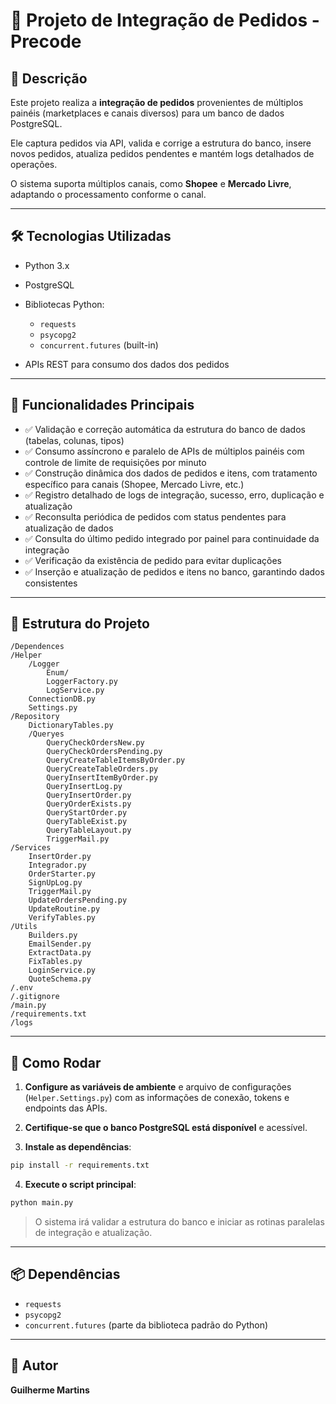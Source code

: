 # 🚀 Projeto de Integração de Pedidos - Precode

## 📖 Descrição

Este projeto realiza a **integração de pedidos** provenientes de múltiplos painéis (marketplaces e canais diversos) para um banco de dados PostgreSQL.

Ele captura pedidos via API, valida e corrige a estrutura do banco, insere novos pedidos, atualiza pedidos pendentes e mantém logs detalhados de operações.

O sistema suporta múltiplos canais, como **Shopee** e **Mercado Livre**, adaptando o processamento conforme o canal.

---

## 🛠 Tecnologias Utilizadas

* Python 3.x
* PostgreSQL
* Bibliotecas Python:

  * `requests`
  * `psycopg2`
  * `concurrent.futures` (built-in)
* APIs REST para consumo dos dados dos pedidos

---

## 🎯 Funcionalidades Principais

* ✅ Validação e correção automática da estrutura do banco de dados (tabelas, colunas, tipos)
* ✅ Consumo assíncrono e paralelo de APIs de múltiplos painéis com controle de limite de requisições por minuto
* ✅ Construção dinâmica dos dados de pedidos e itens, com tratamento específico para canais (Shopee, Mercado Livre, etc.)
* ✅ Registro detalhado de logs de integração, sucesso, erro, duplicação e atualização
* ✅ Reconsulta periódica de pedidos com status pendentes para atualização de dados
* ✅ Consulta do último pedido integrado por painel para continuidade da integração
* ✅ Verificação da existência de pedido para evitar duplicações
* ✅ Inserção e atualização de pedidos e itens no banco, garantindo dados consistentes

---

## 📁 Estrutura do Projeto

```plaintext
/Dependences
/Helper
    /Logger
        Enum/
        LoggerFactory.py
        LogService.py
    ConnectionDB.py
    Settings.py
/Repository
    DictionaryTables.py
    /Queryes
        QueryCheckOrdersNew.py
        QueryCheckOrdersPending.py
        QueryCreateTableItemsByOrder.py
        QueryCreateTableOrders.py
        QueryInsertItemByOrder.py
        QueryInsertLog.py
        QueryInsertOrder.py
        QueryOrderExists.py
        QueryStartOrder.py
        QueryTableExist.py
        QueryTableLayout.py
        TriggerMail.py
/Services
    InsertOrder.py
    Integrador.py
    OrderStarter.py
    SignUpLog.py
    TriggerMail.py
    UpdateOrdersPending.py
    UpdateRoutine.py
    VerifyTables.py
/Utils
    Builders.py
    EmailSender.py
    ExtractData.py
    FixTables.py
    LoginService.py
    QuoteSchema.py
/.env
/.gitignore
/main.py
/requirements.txt
/logs
```

---

## 🚀 Como Rodar

1. **Configure as variáveis de ambiente** e arquivo de configurações (`Helper.Settings.py`) com as informações de conexão, tokens e endpoints das APIs.

2. **Certifique-se que o banco PostgreSQL está disponível** e acessível.

3. **Instale as dependências**:

```bash
pip install -r requirements.txt
```

4. **Execute o script principal**:

```bash
python main.py
```

> O sistema irá validar a estrutura do banco e iniciar as rotinas paralelas de integração e atualização.

---

## 📦 Dependências

* `requests`
* `psycopg2`
* `concurrent.futures` (parte da biblioteca padrão do Python)

---

## 👤 Autor

**Guilherme Martins**


